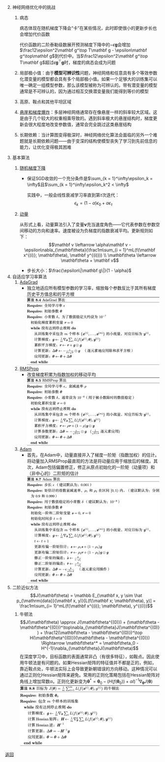 2. 神经网络优化中的挑战
    1. 病态

        病态体现在随机梯度下降会“卡”在某些情况，此时即使很小的更新步长也会增加代价函数
        
        代价函数的二阶泰勒级数展开预测梯度下降中的$−ϵ\mathbf g$会增加$\frac12\epsilon^2\mathbf g^\top T\mathbf g - \epsilon\mathbf g^\top\mathbf g$到代价中。当$\frac12\epsilon^2\mathbf g^\top T\mathbf g$超过$\epsilon\mathbf g^\top\mathbf g$时，梯度的病态会成为问题
    2. 局部极小值：由于**模型可辨识性**问题，神经网络和任意具有多个等效参数化潜变量的模型都会具有多个局部极小值。如果一个足够大的训练集可以唯一确定一组模型参数，那么该模型被称为可辨认的。带有潜变量的模型通常是不可辨认的，因为通过相互交换潜变量我们能得到等价的模型
    3. 高原、鞍点和其他平坦区域
    4. [悬崖和梯度爆炸](gradient_clipping.py)：多层神经网络通常存在像悬崖一样的斜率较大区域。这是由于几个较大的权重相乘导致的。遇到斜率极大的悬崖结构时，梯度更新会很大程度地改变参数值，通常会完全跳过这类悬崖结构
    5. 长期依赖：当计算图变得极深时，神经网络优化算法会面临的另外一个难题就是长期依赖问题——由于变深的结构使模型丧失了学习到先前信息的能力，让优化变得极其困难
3. 基本算法
    1. [随机梯度下降](sgd.ipynb)
        - 保证SGD收敛的一个充分条件是$\sum_{k = 1}^\infty\epsilon_k = \infty$且$\sum_{k = 1}^\infty\epsilon_k^2 < \infty$
        
            实践中，一般会线性衰减学习率直到第$\tau$次迭代：
            $$\epsilon_k = (1 - \alpha)\epsilon_0 + \alpha\epsilon_\tau$$
    2. [动量](momentum_optimization.py)

        从形式上看，动量算法引入了变量$\mathbf v$充当速度角色——它代表参数在参数空间移动的方向和速率。速度被设为负梯度的指数衰减平均。更新规则如下：
        $$\mathbf v \leftarrow \alpha\mathbf v - \epsilon\nabla_{\mathbf\theta}(\frac1m\sum_{i = 1}^mL(f(\mathbf x^{(i)}; \mathbf\theta), \mathbf y^{(i)})) \\
        \mathbf\theta \leftarrow \mathbf\theta + \mathbf v$$
        - 步长大小：$\frac{\epsilon\|\mathbf g\|}{1 - \alpha}$
5. 自适应学习率算法
    1. [AdaGrad](adagrad.py)
        - 独立地适应所有模型参数的学习率，缩放每个参数反比于其所有梯度历史平方值总和的平方根
        ![AdaGrad](Adagrad.png "AdaGrad")
    2. [RMSProp](rmsprop.py)
        - 改变梯度积累为指数加权的移动平均
       ![RMSProp](RMSProp.png "RMSProp")
    3. [Adam](adam_optimization.ipynb)
        - 首先，在Adam中，动量直接并入了梯度一阶矩（指数加权）的估计。将动量加入RMSProp最直观的方法是将动量应用于缩放后的梯度。其次，Adam包括偏置修正，修正从原点初始化的一阶矩（动量项）和（非中心的）二阶矩的估计
       ![Adam](Adam.png "Adam")
6. 二阶近似方法
    $$J(\mathbf\theta) = \mathbb E_{\mathbf x, y \sim \hat p_{\mathrm{data}}(\mathbf x, y)}[L(f(\mathbf x; \mathbf\theta), y)] = \frac1m\sum_{i= 1}^mL(f(\mathbf x^{(i)}; \mathbf\theta), y^{(i)})$$
    1. 牛顿法
        $$J(\mathbf\theta) \approx J(\mathbf\theta^{(0)}) + (\mathbf\theta - \mathbf\theta^{(0)})^\top\nabla_{\mathbf\theta}J(\mathbf\theta^{(0)}) + \frac12(\mathbf\theta - \mathbf\theta^{(0)})^\top H(\mathbf\theta^{(0)})(\mathbf\theta - \mathbf\theta^{(0)}) \Rightarrow \mathbf\theta^* = \mathbf\theta_0 - H^{-1}\nabla_{\mathbf\theta}J(\mathbf\theta)$$
        在深度学习中，目标函数的表面通常非凸（有很多特征），如鞍点。因此使用牛顿法是有问题的。如果Hessian矩阵的特征值并不都是正的，例如，靠近鞍点处，牛顿法实际上会导致更新朝错误的方向移动。这种情况可以通过正则化Hessian矩阵来避免。常用的正则化策略包括在Hessian矩阵对角线上增加常数$\alpha$。正则化更新变为$\mathbf\theta^* = \mathbf\theta_0 - (H(f(\mathbf\theta_0)) + \alpha I)^{-1}\nabla_{\mathbf\theta}J(\mathbf\theta)$
       ![牛顿法](Newton'sMethod.png "牛顿法")

[返回](readme.md)